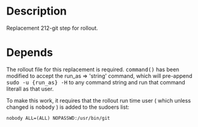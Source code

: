 Description
===========
Replacement 212-git step for rollout.

Depends
=======
The rollout file for this replacement is required. <tt>command()</tt> has been 
modified to accept the run_as => 'string' command, which will pre-append
<tt>sudo -u {run_as} -H</tt> to any command string and run that command literall
as that user.

To make this work, it requires that the rollout run time user ( which unless changed is
<tt>nobody</tt> ) is added to the sudoers list:
```
nobody ALL=(ALL) NOPASSWD:/usr/bin/git
```